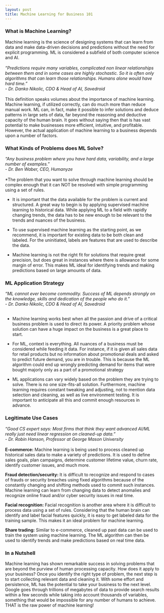 ```yaml
---
layout: post
title: Machine Learning for Business 101
---
```


### What is Machine Learning?
Machine learning is the science of designing systems that can learn from data and make data-driven decisions and predictions without the need for explicit programming. ML is considered a subfield of both computer science and AI.
<br/>  
<i>”Predictions require many variables, complicated non linear relationships between them and in some cases are highly stochastic. So it is often only algorithms that can learn those relationships. Humans alone would have hard time.”
<br/>- Dr. Danko Nikolic, CDO & Head of AI, Savedroid</i>
<br/>
<br/>
This definition speaks volumes about the importance of machine learning. Machine learning, if utilized correctly, can do much more than reduce manual work. ML can, in fact, make it possible to infer solutions and deduce patterns in large sets of data, far beyond the reasoning and deductive capacity of the human brain. It goes without saying then that is has vast potential to make businesses more efficient, intuitive, and profitable. However, the actual application of machine learning to a business depends upon a number of factors.


### What Kinds of Problems does ML Solve?
<i>“Any business problem where you have hard data, variability, and a large number of examples.”
<br/>- Dr. Ben Waber, CEO, Humanyze</i>
<br/>
<br/>
*The problem that you want to solve through machine learning should be complex enough that it can NOT be resolved with simple programming using a set of rules. 

* It is important that the data available for the problem is current and structured. A great way to begin is by applying supervised machine learning to historical data. While applying ML to a field with rapidly changing trends, the data has to be new enough to be relevant to the trends and nuances of the business.

* To use supervised machine learning as the starting point, as we recommend, it is important for existing data to be both clean and labeled. For the uninitiated, labels are features that are used to describe the data.

* Machine learning is not the right fit for solutions that require great precision, but does great in instances where there is allowance for some margin of error. This makes ML ideal for identifying trends and making predictions based on large amounts of data.


### ML Application Strategy
<i>“ML cannot ever become commodity. Success of ML depends strongly on the knowledge, skills and dedication of the people who do it.”
<br/>- Dr. Danko Nikolic, CDO & Head of AI, Savedroid</i>
<br/>
<br/>
* Machine learning works best when all the passion and drive of a critical business problem is used to direct its power. A priority problem whose solution can have a huge impact on the business is a great place to start.

* For ML, context is everything. All nuances of a business must be considered while feeding it data. For instance, if it is given all sales data for retail products but no information about promotional deals and asked to predict future demand, you are in trouble. This is because the ML algorithm could end up wrongly predicting demand for items that were bought majorly only as a part of a promotional strategy

* ML applications can vary widely based on the problem they are trying to solve. There is no one size-fits-all solution. Furthermore, machine learning requires constant tweaking and adjusting, not to mention data selection and cleaning, as well as live environment testing. It is important to anticipate all this and commit enough resources in advance.

### Legitimate Use Cases
<i>“Good CS expert says: Most firms that think they want advanced AI/ML really just need linear regression on cleaned-up data.”
<br/>- Dr. Robin Hanson, Professor at George Mason University</i>
<br/>
<br/>
**E-commerce:** Machine learning is being used to process cleaned up historical sales data to make a variety of predictions. It is used to define sales goals, plan campaigns, determine customer lifetime value, churn rate, identify customer issues, and much more.

**Fraud detection/security:** It is difficult to recognize and respond to cases of frauds or security breaches using fixed algorithms because of the constantly changing and shifting methods used to commit such instances. Machine learning can learn from changing data to detect anomalies and recognize online fraud and/or cyber security issues in real time.

**Facial recognition:** Facial recognition is another area where it is difficult to process data using a set of rules. Considering that the human brain can identify and label facial features quickly, it is easy to get labeled data for the training sample. This makes it an ideal problem for machine learning.

**Share trading:** Similar to e-commerce, cleaned up past data can be used to train the system using machine learning. The ML algorithm can then be used to identify trends and make predictions based on real time data.

### In a Nutshell
Machine learning has shown remarkable success in solving problems that are beyond the purview of human processing capacity. How does it apply to your business? Once you identify the right type of problem, the next step is to start collecting relevant data and cleaning it. With some effort and persistence, ML has the potential to take your business to the next level. Google goes through trillions of megabytes of data to provide search results within a few seconds while taking into account thousands of variables, something that would be impossible for any number of humans to achieve. THAT is the raw power of machine learning!

